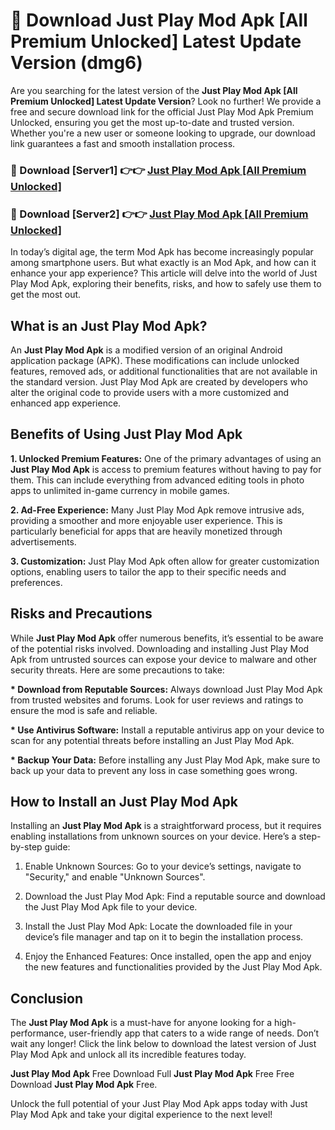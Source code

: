 # 🤖 Download Just Play Mod Apk [All Premium Unlocked] Latest Update Version (dmg6)

Are you searching for the latest version of the <strong>Just Play Mod Apk [All Premium Unlocked] Latest Update Version</strong>? Look no further! We provide a free and secure download link for the official Just Play Mod Apk Premium Unlocked, ensuring you get the most up-to-date and trusted version. Whether you're a new user or someone looking to upgrade, our download link guarantees a fast and smooth installation process.


<h3>📌 Download [Server1] 👉👉 <a href="https://hapymods.com?title=Just+Play+Mod+Apk&ref=3B1">Just Play Mod Apk [All Premium Unlocked]</a></h3>

<h3>📌 Download [Server2] 👉👉 <a href="https://hapymods.com?title=Just+Play+Mod+Apk&ref=3B1">Just Play Mod Apk [All Premium Unlocked]</a></h3>


In today’s digital age, the term Mod Apk has become increasingly popular among smartphone users. But what exactly is an Mod Apk, and how can it enhance your app experience? This article will delve into the world of Just Play Mod Apk, exploring their benefits, risks, and how to safely use them to get the most out.


<h2>What is an Just Play Mod Apk?</h2>

An <strong>Just Play Mod Apk</strong> is a modified version of an original Android application package (APK). These modifications can include unlocked features, removed ads, or additional functionalities that are not available in the standard version. Just Play Mod Apk are created by developers who alter the original code to provide users with a more customized and enhanced app experience.


<h2>Benefits of Using Just Play Mod Apk</h2>

<strong> 1. Unlocked Premium Features:</strong> One of the primary advantages of using an <strong>Just Play Mod Apk</strong> is access to premium features without having to pay for them. This can include everything from advanced editing tools in photo apps to unlimited in-game currency in mobile games.

<strong> 2. Ad-Free Experience:</strong> Many Just Play Mod Apk remove intrusive ads, providing a smoother and more enjoyable user experience. This is particularly beneficial for apps that are heavily monetized through advertisements.

<strong> 3. Customization:</strong> Just Play Mod Apk often allow for greater customization options, enabling users to tailor the app to their specific needs and preferences.


<h2>Risks and Precautions</h2>

While <strong>Just Play Mod Apk</strong> offer numerous benefits, it’s essential to be aware of the potential risks involved. Downloading and installing Just Play Mod Apk from untrusted sources can expose your device to malware and other security threats. Here are some precautions to take:

<strong> * Download from Reputable Sources:</strong> Always download Just Play Mod Apk from trusted websites and forums. Look for user reviews and ratings to ensure the mod is safe and reliable.

<strong> * Use Antivirus Software:</strong> Install a reputable antivirus app on your device to scan for any potential threats before installing an Just Play Mod Apk.

<strong> * Backup Your Data:</strong> Before installing any Just Play Mod Apk, make sure to back up your data to prevent any loss in case something goes wrong.


<h2>How to Install an Just Play Mod Apk</h2>

Installing an <strong>Just Play Mod Apk</strong> is a straightforward process, but it requires enabling installations from unknown sources on your device. Here’s a step-by-step guide:

 1. Enable Unknown Sources: Go to your device’s settings, navigate to "Security," and enable "Unknown Sources".

 2. Download the Just Play Mod Apk: Find a reputable source and download the Just Play Mod Apk file to your device.

 3. Install the Just Play Mod Apk: Locate the downloaded file in your device’s file manager and tap on it to begin the installation process.

 4. Enjoy the Enhanced Features: Once installed, open the app and enjoy the new features and functionalities provided by the Just Play Mod Apk.


<h2><strong>Conclusion</strong></h2>

The <strong>Just Play Mod Apk</strong> is a must-have for anyone looking for a high-performance, user-friendly app that caters to a wide range of needs. Don’t wait any longer! Click the link below to download the latest version of Just Play Mod Apk and unlock all its incredible features today.

<strong>Just Play Mod Apk</strong> Free Download Full <strong>Just Play Mod Apk</strong> Free Free Download <strong>Just Play Mod Apk</strong> Free.

Unlock the full potential of your Just Play Mod Apk apps today with Just Play Mod Apk and take your digital experience to the next level!